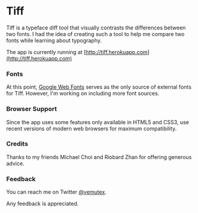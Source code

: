 # Tiff

Tiff is a typeface diff tool that visually contrasts the differences between two 
fonts. I had the idea of creating such a tool to help me compare two fonts while
learning about typography.

The app is currently running at [http://tiff.herokuapp.com](http://tiff.herokuapp.com)

### Fonts

At this point, [Google Web Fonts](http://www.google.com/fonts) serves as the only
source of external fonts for Tiff. However, I'm working on including more font
sources.

### Browser Support

Since the app uses some features only available in HTML5 and CSS3, use recent versions of 
modern web browsers for maximum compatibility.

### Credits
Thanks to my friends Michael Choi and Riobard Zhan for offering generous advice.

### Feedback

You can reach me on Twitter [@yemutex](https://twitter.com/yemutex).

Any feedback is appreciated.

